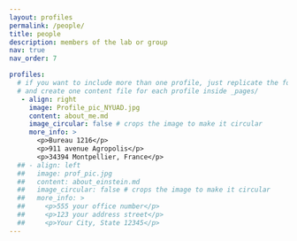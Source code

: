 ```yaml
---
layout: profiles
permalink: /people/
title: people
description: members of the lab or group
nav: true
nav_order: 7

profiles:
  # if you want to include more than one profile, just replicate the following block
  # and create one content file for each profile inside _pages/
   - align: right
     image: Profile_pic_NYUAD.jpg
     content: about_me.md
     image_circular: false # crops the image to make it circular
     more_info: >
       <p>Bureau 1216</p>
       <p>911 avenue Agropolis</p>
       <p>34394 Montpellier, France</p>
  ## - align: left
  ##   image: prof_pic.jpg
  ##   content: about_einstein.md
  ##   image_circular: false # crops the image to make it circular
  ##   more_info: >
  ##     <p>555 your office number</p>
  ##     <p>123 your address street</p>
  ##     <p>Your City, State 12345</p>
---
```

